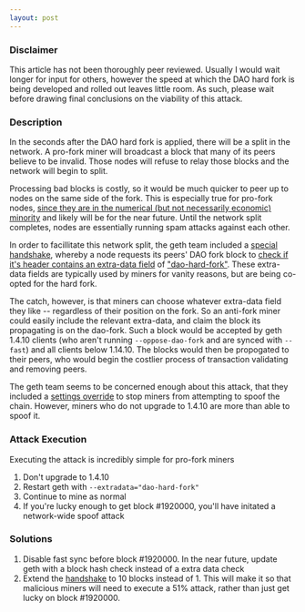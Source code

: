 ```yaml
---
layout: post
---
```


### Disclaimer

This article has not been thoroughly peer reviewed. Usually I would wait longer for input for others, however the speed at which the DAO hard fork is being developed and rolled out leaves little room. As such, please wait before drawing final conclusions on the viability of this attack.

### Description

In the seconds after the DAO hard fork is applied, there will be a split in the network. A pro-fork miner will broadcast a block that many of its peers believe to be invalid. Those nodes will refuse to relay those blocks and the network will begin to split.

Processing bad blocks is costly, so it would be much quicker to peer up to nodes on the same side of the fork. This is especially true for pro-fork nodes, [since they are in the numerical (but not necessarily economic) minority](http://ethernodes.org/) and likely will be for the near future. Until the network split completes, nodes are essentially running spam attacks against each other.

In order to facillitate this network split, the geth team included a [special handshake](https://github.com/karalabe/go-ethereum/blob/44f20203b877c780794571969c1c4b87c8dbf2d5/eth/handler.go#L287-L298), whereby a node requests its peers' DAO fork block to [check if it's header contains an extra-data field](https://github.com/ethereum/go-ethereum/blob/5f55d95aea433ef97c48ae927835d833772350de/core/dao.go#L36-L58) of ["dao-hard-fork"](https://github.com/ethereum/go-ethereum/blob/5f55d95aea433ef97c48ae927835d833772350de/params/dao.go#L39). These extra-data fields are typically used by miners for vanity reasons, but are being co-opted for the hard fork.

The catch, however, is that miners can choose whatever extra-data field they like -- regardless of their position on the fork. So an anti-fork miner could easily include the relevant extra-data, and claim the block its propagating is on the dao-fork. Such a block would be accepted by geth 1.4.10 clients (who aren't running `--oppose-dao-fork` and are synced with `--fast`) and all clients below 1.14.10. The blocks would then be propogated to their peers, who would begin the costlier process of transaction validating and removing peers.

The geth team seems to be concerned enough about this attack, that they included a [settings override](https://github.com/ethereum/go-ethereum/blob/5f55d95aea433ef97c48ae927835d833772350de/miner/worker.go#L479-L483) to stop miners from attempting to spoof the chain. However, miners who do not upgrade to 1.4.10 are more than able to spoof it.

### Attack Execution

Executing the attack is incredibly simple for pro-fork miners

1. Don't upgrade to 1.4.10
2. Restart geth with `--extradata="dao-hard-fork"`
3. Continue to mine as normal
4. If you're lucky enough to get block #1920000, you'll have initated a network-wide spoof attack

### Solutions

1. Disable fast sync before block #1920000. In the near future, update geth with a block hash check instead of a extra data check
2. Extend the [handshake](https://github.com/karalabe/go-ethereum/blob/44f20203b877c780794571969c1c4b87c8dbf2d5/eth/handler.go#L287-L298) to 10 blocks instead of 1. This will make it so that malicious miners will need to execute a 51% attack, rather than just get lucky on block #1920000.
